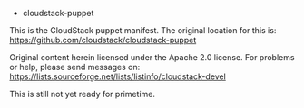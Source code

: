 * cloudstack-puppet

This is the CloudStack puppet manifest. 
The original location for this is: 
https://github.com/cloudstack/cloudstack-puppet


Original content herein licensed under the Apache 2.0 license. 
For problems or help, please send messages on: 
https://lists.sourceforge.net/lists/listinfo/cloudstack-devel

This is still not yet ready for primetime. 



